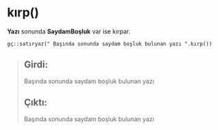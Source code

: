 # kırp\(\)

**Yazı** sonunda **SaydamBoşluk** var ise kırpar.

```text
gç::satıryaz(" Başında sonunda saydam boşluk bulunan yazı ".kırp()) 
```

> ## Girdi:
>
>  Başında sonunda saydam boşluk bulunan yazı 
>
> ## Çıktı:
>
> Başında sonunda saydam boşluk bulunan yazı

